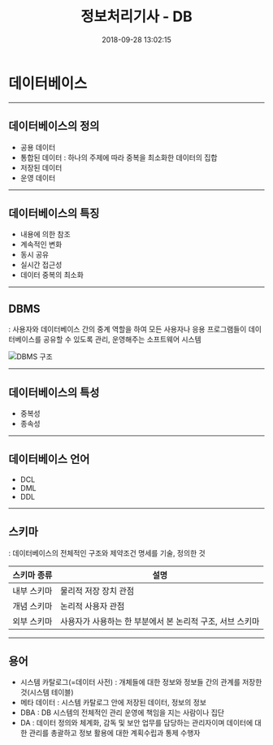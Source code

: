 ﻿---
title: 정보처리기사 - DB
date: 2018-09-28 13:02:15
categories: 
- 개발공부
- 정보처리기사
tags:
---
# 데이터베이스

----
## 데이터베이스의 정의
* 공용 데이터
* 통합된 데이터
: 하나의 주제에 따라 중복을 최소화한 데이터의 집합
* 저장된 데이터
* 운영 데이터

----
## 데이터베이스의 특징
* 내용에 의한 참조
* 계속적인 변화
* 동시 공유
* 실시간 접근성
* 데이터 중복의 최소화

----
## DBMS
: 사용자와 데이터베이스 간의 중계 역할을 하여 모든 사용자나 응용 프로그램들이 데이터베이스를 공유할 수 있도록 관리, 운영해주는 소프트웨어 시스템

![DBMS 구조](https://t1.daumcdn.net/cfile/tistory/2713434757A2880C13)

----
## 데이터베이스의 특성
* 중복성
* 종속성

----
## 데이터베이스 언어
* DCL
* DML
* DDL

----
## 스키마
: 데이터베이스의 전체적인 구조와 제약조건 명세를 기술, 정의한 것

| 스키마 종류 | 설명                                                      |
|-------------|-----------------------------------------------------------|
| 내부 스키마 | 물리적 저장 장치 관점                                     |
| 개념 스키마 | 논리적 사용자 관점                                        |
| 외부 스키마 | 사용자가 사용하는 한 부분에서 본 논리적 구조, 서브 스키마 |


----
## 용어
* 시스템 카탈로그(=데이터 사전) : 개체들에 대한 정보와 정보들 간의 관계를 저장한 것(시스템 테이블)
* 메타 데이터 : 시스템 카탈로그 안에 저장된 데이터, 정보의 정보
* DBA : DB 시스템의 전체적인 관리 운영에 책임을 지는 사람이나 집단
* DA : 데이터 정의와 체계화, 감독 및 보안 업무를 담당하는 관리자이며 데이터에 대한 관리를 총괄하고 정보 활용에 대한 계획수립과 통제 수행자
